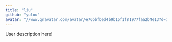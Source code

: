 ```yaml
---
title: "liu"
github: "yulou"
avatar: "//www.gravatar.com/avatar/e76bbfbed4b9b15f1f81977faa2b4e13?d=identicon"
---
```


User description here!
